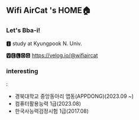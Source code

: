 ## Wifi AirCat 's HOME🏠

### Let's Bba-i!
🅸 study at Kyungpook N. Univ.

🆅🅴🅻🅾🅶 https://velog.io/@wifiaircat

### interesting
: 


- 경북대학교 중앙동아리 앱동(APPDONG)(2023.09 ~)
- 컴퓨터활용능력 1급(2023.08)
- 한국사능력검정시험 1급(2017.08)
